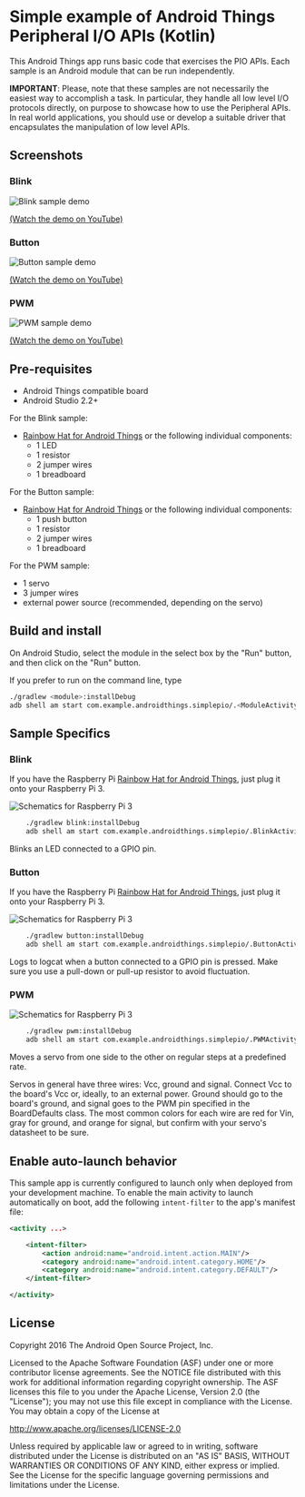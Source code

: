 # Simple example of Android Things Peripheral I/O APIs (Kotlin)

This Android Things app runs basic code that exercises the PIO APIs. Each sample is an
Android module that can be run independently.

**IMPORTANT**: Please, note that these samples are not necessarily the easiest way to accomplish
a task. In particular, they handle all low level I/O protocols directly, on
purpose to showcase how to use the Peripheral APIs. In real world applications,
you should use or develop a suitable driver that encapsulates the manipulation
of low level APIs.

## Screenshots

### Blink

![Blink sample demo][demo1-gif]

[(Watch the demo on YouTube)][demo1-yt]

### Button

![Button sample demo][demo2-gif]

[(Watch the demo on YouTube)][demo2-yt]

### PWM

![PWM sample demo][demo3-gif]

[(Watch the demo on YouTube)][demo3-yt]

## Pre-requisites

- Android Things compatible board
- Android Studio 2.2+

For the Blink sample:
- [Rainbow Hat for Android Things](https://shop.pimoroni.com/products/rainbow-hat-for-android-things) or the following individual components:
    - 1 LED
    - 1 resistor
    - 2 jumper wires
    - 1 breadboard

For the Button sample:
- [Rainbow Hat for Android Things](https://shop.pimoroni.com/products/rainbow-hat-for-android-things) or the following individual components:
    - 1 push button
    - 1 resistor
    - 2 jumper wires
    - 1 breadboard

For the PWM sample:
- 1 servo
- 3 jumper wires
- external power source (recommended, depending on the servo)

## Build and install

On Android Studio, select the module in the select box by the "Run" button, and
then click on the "Run" button.

If you prefer to run on the command line, type

```bash
./gradlew <module>:installDebug
adb shell am start com.example.androidthings.simplepio/.<ModuleActivity>
```

## Sample Specifics

### Blink

If you have the Raspberry Pi [Rainbow Hat for Android Things](https://shop.pimoroni.com/products/rainbow-hat-for-android-things), just plug it onto your Raspberry Pi 3.

![Schematics for Raspberry Pi 3](../rpi3_schematics_blink.png)

```bash
    ./gradlew blink:installDebug
    adb shell am start com.example.androidthings.simplepio/.BlinkActivity
```

Blinks an LED connected to a GPIO pin.

### Button

If you have the Raspberry Pi [Rainbow Hat for Android Things](https://shop.pimoroni.com/products/rainbow-hat-for-android-things), just plug it onto your Raspberry Pi 3.

![Schematics for Raspberry Pi 3](../rpi3_schematics_button.png)

```bash
    ./gradlew button:installDebug
    adb shell am start com.example.androidthings.simplepio/.ButtonActivity
```

Logs to logcat when a button connected to a GPIO pin is pressed. Make sure you
use a pull-down or pull-up resistor to avoid fluctuation.

### PWM

![Schematics for Raspberry Pi 3](../rpi3_schematics_pwm.png)

```bash
    ./gradlew pwm:installDebug
    adb shell am start com.example.androidthings.simplepio/.PWMActivity
```

Moves a servo from one side to the other on regular steps at a predefined rate.

Servos in general have three wires: Vcc, ground and signal. Connect Vcc to the
board's Vcc or, ideally, to an external power. Ground should go to the board's
ground, and signal goes to the PWM pin specified in the BoardDefaults class. The
most common colors for each wire are red for Vin, gray for ground, and orange for
signal, but confirm with your servo's datasheet to be sure.

## Enable auto-launch behavior

This sample app is currently configured to launch only when deployed from your
development machine. To enable the main activity to launch automatically on boot,
add the following `intent-filter` to the app's manifest file:

```xml
<activity ...>

    <intent-filter>
        <action android:name="android.intent.action.MAIN"/>
        <category android:name="android.intent.category.HOME"/>
        <category android:name="android.intent.category.DEFAULT"/>
    </intent-filter>

</activity>
```

## License

Copyright 2016 The Android Open Source Project, Inc.

Licensed to the Apache Software Foundation (ASF) under one or more contributor
license agreements.  See the NOTICE file distributed with this work for
additional information regarding copyright ownership.  The ASF licenses this
file to you under the Apache License, Version 2.0 (the "License"); you may not
use this file except in compliance with the License.  You may obtain a copy of
the License at

  http://www.apache.org/licenses/LICENSE-2.0

Unless required by applicable law or agreed to in writing, software
distributed under the License is distributed on an "AS IS" BASIS, WITHOUT
WARRANTIES OR CONDITIONS OF ANY KIND, either express or implied.  See the
License for the specific language governing permissions and limitations under
the License.

[demo1-yt]: https://www.youtube.com/watch?v=QjX-yfbKAiM&index=4&list=PLWz5rJ2EKKc-GjpNkFe9q3DhE2voJscDT
[demo1-gif]: ../demo1.gif
[demo2-yt]: https://www.youtube.com/watch?v=pgpTpzl7QWY&list=PLWz5rJ2EKKc-GjpNkFe9q3DhE2voJscDT&index=5
[demo2-gif]: ../demo2.gif
[demo3-yt]: https://www.youtube.com/watch?v=H148X62lmrQ&list=PLWz5rJ2EKKc-GjpNkFe9q3DhE2voJscDT&index=6
[demo3-gif]: ../demo3.gif
